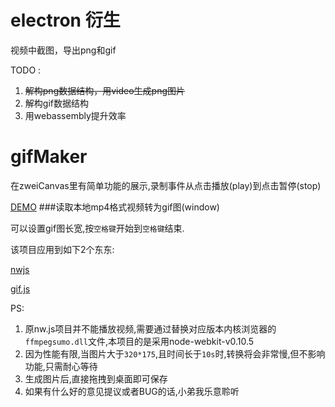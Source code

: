 # electron 衍生

视频中截图，导出png和gif

TODO :
1. <del>解构png数据结构，用video生成png图片</del>
2. 解构gif数据结构
3. 用webassembly提升效率



# gifMaker
在zweiCanvas里有简单功能的展示,录制事件从点击播放(play)到点击暂停(stop)

[DEMO](http://nodecanvas.duapp.com/zweiGif.html "zweiGif")
###读取本地mp4格式视频转为gif图(window)

可以设置gif图长宽,按`空格键`开始到`空格键`结束.

该项目应用到如下2个东东:

[nwjs](https://github.com/nwjs/nw.js)

[gif.js](https://github.com/jnordberg/gif.js)

PS:

 1. 原nw.js项目并不能播放视频,需要通过替换对应版本内核浏览器的`ffmpegsumo.dll`文件,本项目的是采用node-webkit-v0.10.5
 2. 因为性能有限,当图片大于`320*175`,且时间长于`10s`时,转换将会非常慢,但不影响功能,只需耐心等待
 3. 生成图片后,直接拖拽到桌面即可保存
 4. 如果有什么好的意见提议或者BUG的话,小弟我乐意聆听